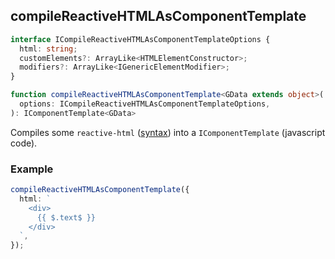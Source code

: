 ## compileReactiveHTMLAsComponentTemplate

```ts
interface ICompileReactiveHTMLAsComponentTemplateOptions {
  html: string;
  customElements?: ArrayLike<HTMLElementConstructor>;
  modifiers?: ArrayLike<IGenericElementModifier>;
}

function compileReactiveHTMLAsComponentTemplate<GData extends object>(
  options: ICompileReactiveHTMLAsComponentTemplateOptions,
): IComponentTemplate<GData>
```

Compiles some `reactive-html` ([syntax](../../../documentation/syntax.md)) into a `IComponentTemplate` (javascript code).

### Example

```ts
compileReactiveHTMLAsComponentTemplate({
  html: `
    <div>
      {{ $.text$ }}
    </div>
  `,
});
```
